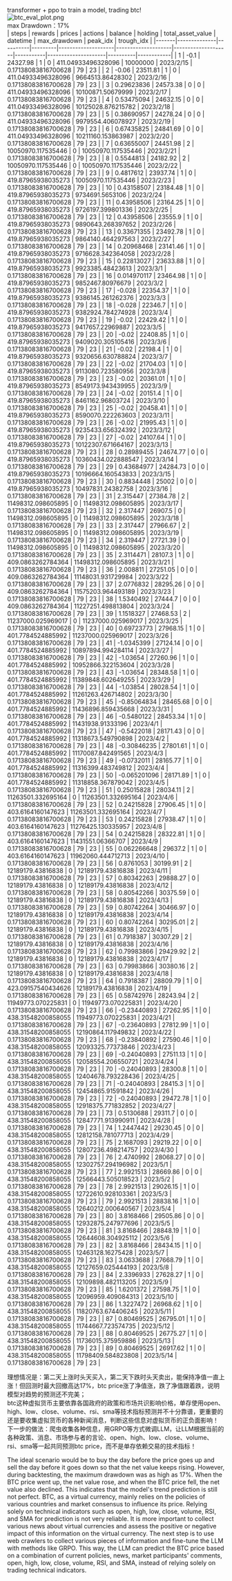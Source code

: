 transformer + ppo to train a model, trading btc!  
![btc_eval_plot.png](btc_eval_plot.png)   
max Drawdown：17%  
| steps | rewards      | prices   | actions | balance            | holding            | total_asset_value  | datetime  | max_drawdown        | peak_idx | trough_idx |
|-------|--------------|----------|---------|--------------------|--------------------|--------------------|-----------|---------------------|----------|------------|
| 1     | -0.1         | 24327.98 | 1       | 0                  | 411.04933496328096 | 10000000           | 2023/2/15 | 0.17138083816700628 | 79       | 23         |
| 2     | -0.06        | 23511.81 | 1       | 0                  | 411.04933496328096 | 9664513.86428302   | 2023/2/16 | 0.17138083816700628 | 79       | 23         |
| 3     | 0.29623836   | 24573.38 | 0       | 0                  | 411.04933496328096 | 10100871.50679999  | 2023/2/17 | 0.17138083816700628 | 79       | 23         |
| 4     | 0.53475094   | 24632.15 | 0       | 0                  | 411.04933496328096 | 10125028.876215782 | 2023/2/18 | 0.17138083816700628 | 79       | 23         |
| 5     | 0.38690957   | 24278.24 | 0       | 0                  | 411.04933496328096 | 9979554.406078927  | 2023/2/19 | 0.17138083816700628 | 79       | 23         |
| 6     | 0.67435825   | 24841.69 | 0       | 0                  | 411.04933496328096 | 10211160.153863987 | 2023/2/20 | 0.17138083816700628 | 79       | 23         |
| 7     | 0.63655007   | 24451.98 | 2       | 10050970.117535446 | 0                  | 10050970.117535446 | 2023/2/21 | 0.17138083816700628 | 79       | 23         |
| 8     | 0.5544813    | 24182.92 | 2       | 10050970.117535446 | 0                  | 10050970.117535446 | 2023/2/22 | 0.17138083816700628 | 79       | 23         |
| 9     | 0.4817612    | 23937.74 | 1       | 0                  | 419.87965938035273 | 10050970.117535446 | 2023/2/23 | 0.17138083816700628 | 79       | 23         |
| 10    | 0.43158507   | 23184.48 | 1       | 0                  | 419.87965938035273 | 9734691.5653106    | 2023/2/24 | 0.17138083816700628 | 79       | 23         |
| 11    | 0.43958506   | 23164.25 | 1       | 0                  | 419.87965938035273 | 9726197.399801336  | 2023/2/25 | 0.17138083816700628 | 79       | 23         |
| 12    | 0.43958506   | 23555.9  | 1       | 0                  | 419.87965938035273 | 9890643.268397652  | 2023/2/26 | 0.17138083816700628 | 79       | 23         |
| 13    | 0.33671355   | 23492.78 | 1       | 0                  | 419.87965938035273 | 9864140.464297563  | 2023/2/27 | 0.17138083816700628 | 79       | 23         |
| 14    | 0.20968468   | 23141.46 | 1       | 0                  | 419.87965938035273 | 9716628.342364058  | 2023/2/28 | 0.17138083816700628 | 79       | 23         |
| 15    | 0.22813027   | 23633.88 | 1       | 0                  | 419.87965938035273 | 9923385.48423613   | 2023/3/1  | 0.17138083816700628 | 79       | 23         |
| 16    | 0.014970117  | 23464.98 | 1       | 0                  | 419.87965938035273 | 9852467.80976679   | 2023/3/2  | 0.17138083816700628 | 79       | 23         |
| 17    | -0.028       | 22354.37 | 1       | 0                  | 419.87965938035273 | 9386145.261262376  | 2023/3/3  | 0.17138083816700628 | 79       | 23         |
| 18    | -0.028       | 22346.7  | 1       | 0                  | 419.87965938035273 | 9382924.784274928  | 2023/3/4  | 0.17138083816700628 | 79       | 23         |
| 19    | -0.02        | 22429.42 | 1       | 0                  | 419.87965938035273 | 9417657.22969887   | 2023/3/5  | 0.17138083816700628 | 79       | 23         |
| 20    | -0.02        | 22408.85 | 1       | 0                  | 419.87965938035273 | 9409020.305105416  | 2023/3/6  | 0.17138083816700628 | 79       | 23         |
| 21    | -0.02        | 22198.4  | 1       | 0                  | 419.87965938035273 | 9320656.630788824  | 2023/3/7  | 0.17138083816700628 | 79       | 23         |
| 22    | -0.02        | 21704.03 | 1       | 0                  | 419.87965938035273 | 9113080.723580956  | 2023/3/8  | 0.17138083816700628 | 79       | 23         |
| 23    | -0.02        | 20361.01 | 1       | 0                  | 419.87965938035273 | 8549173.943439955  | 2023/3/9  | 0.17138083816700628 | 79       | 23         |
| 24    | -0.02        | 20151.4  | 1       | 0                  | 419.87965938035273 | 8461162.96803724   | 2023/3/10 | 0.17138083816700628 | 79       | 23         |
| 25    | -0.02        | 20458.41 | 1       | 0                  | 419.87965938035273 | 8590070.222263603  | 2023/3/11 | 0.17138083816700628 | 79       | 23         |
| 26    | -0.02        | 21995.43 | 1       | 0                  | 419.87965938035273 | 9235433.656324392  | 2023/3/12 | 0.17138083816700628 | 79       | 23         |
| 27    | -0.02        | 24107.64 | 1       | 0                  | 419.87965938035273 | 10122307.671664167 | 2023/3/13 | 0.17138083816700628 | 79       | 23         |
| 28    | 0.28989455   | 24674.77 | 0       | 0                  | 419.87965938035273 | 10360434.022888547 | 2023/3/14 | 0.17138083816700628 | 79       | 23         |
| 29    | 0.43684977   | 24284.73 | 0       | 0                  | 419.87965938035273 | 10196664.160543833 | 2023/3/15 | 0.17138083816700628 | 79       | 23         |
| 30    | 0.8834448    | 25002    | 0       | 0                  | 419.87965938035273 | 10497831.24382758  | 2023/3/16 | 0.17138083816700628 | 79       | 23         |
| 31    | 2.315447     | 27384.78 | 2       | 11498312.098605895 | 0                  | 11498312.098605895 | 2023/3/17 | 0.17138083816700628 | 79       | 23         |
| 32    | 2.317447     | 26907.5  | 0       | 11498312.098605895 | 0                  | 11498312.098605895 | 2023/3/18 | 0.17138083816700628 | 79       | 23         |
| 33    | 2.317447     | 27966.67 | 2       | 11498312.098605895 | 0                  | 11498312.098605895 | 2023/3/19 | 0.17138083816700628 | 79       | 23         |
| 34    | 2.319447     | 27721.39 | 0       | 11498312.098605895 | 0                  | 11498312.098605895 | 2023/3/20 | 0.17138083816700628 | 79       | 23         |
| 35    | 2.3114471    | 28107.3  | 1       | 0                  | 409.0863262784364  | 11498312.098605895 | 2023/3/21 | 0.17138083816700628 | 79       | 23         |
| 36    | 2.008811     | 27251.05 | 0       | 0                  | 409.0863262784364  | 11148031.931729984 | 2023/3/22 | 0.17138083816700628 | 79       | 23         |
| 37    | 2.0776832    | 28295.26 | 0       | 0                  | 409.0863262784364  | 11575203.964493189 | 2023/3/23 | 0.17138083816700628 | 79       | 23         |
| 38    | 1.5340492    | 27444.7  | 0       | 0                  | 409.0863262784364  | 11227251.498813804 | 2023/3/24 | 0.17138083816700628 | 79       | 23         |
| 39    | 1.1518327    | 27468.53 | 2       | 11237000.025969017 | 0                  | 11237000.025969017 | 2023/3/25 | 0.17138083816700628 | 79       | 23         |
| 40    | 0.69723773   | 27968.15 | 1       | 0                  | 401.7784524885992  | 11237000.025969017 | 2023/3/26 | 0.17138083816700628 | 79       | 23         |
| 41    | -1.0345399   | 27124.14 | 0       | 0                  | 401.7784524885992  | 10897894.994284114 | 2023/3/27 | 0.17138083816700628 | 79       | 23         |
| 42    | -1.03654     | 27260.96 | 1       | 0                  | 401.7784524885992  | 10952866.322153604 | 2023/3/28 | 0.17138083816700628 | 79       | 23         |
| 43    | -1.03654     | 28348.58 | 1       | 0                  | 401.7784524885992  | 11389848.602649255 | 2023/3/29 | 0.17138083816700628 | 79       | 23         |
| 44    | -1.03854     | 28028.54 | 1       | 0                  | 401.7784524885992  | 11261263.426714802 | 2023/3/30 | 0.17138083816700628 | 79       | 23         |
| 45    | -0.85064834  | 28465.68 | 0       | 0                  | 401.7784524885992  | 11436896.859435668 | 2023/3/31 | 0.17138083816700628 | 79       | 23         |
| 46    | -0.5480122   | 28453.34 | 1       | 0                  | 401.7784524885992  | 11431938.91333196  | 2023/4/1  | 0.17138083816700628 | 79       | 23         |
| 47    | -0.5422018   | 28171.43 | 0       | 0                  | 401.7784524885992  | 11318673.549790898 | 2023/4/2  | 0.17138083816700628 | 79       | 23         |
| 48    | -0.30846235  | 27801.61 | 1       | 0                  | 401.7784524885992  | 11170087.842491565 | 2023/4/3  | 0.17138083816700628 | 79       | 23         |
| 49    | -0.0732011   | 28165.77 | 1       | 0                  | 401.7784524885992  | 11316399.483749812 | 2023/4/4  | 0.17138083816700628 | 79       | 23         |
| 50    | -0.065201096 | 28171.89 | 1       | 0                  | 401.7784524885992  | 11318858.367879042 | 2023/4/5  | 0.17138083816700628 | 79       | 23         |
| 51    | 0.25015828   | 28034.11 | 2       | 11263501.332695164 | 0                  | 11263501.332695164 | 2023/4/6  | 0.17138083816700628 | 79       | 23         |
| 52    | 0.24215828   | 27906.45 | 1       | 0                  | 403.6164160147623  | 11263501.332695164 | 2023/4/7  | 0.17138083816700628 | 79       | 23         |
| 53    | 0.24215828   | 27938.47 | 1       | 0                  | 403.6164160147623  | 11276425.130335957 | 2023/4/8  | 0.17138083816700628 | 79       | 23         |
| 54    | 0.24215828   | 28322.81 | 1       | 0                  | 403.6164160147623  | 11431551.06366707  | 2023/4/9  | 0.17138083816700628 | 79       | 23         |
| 55    | 0.062266648  | 29637.2  | 1       | 0                  | 403.6164160147623  | 11962060.444712713 | 2023/4/10 | 0.17138083816700628 | 79       | 23         |
| 56    | 0.8761053    | 30199.91 | 2       | 12189179.43816838  | 0                  | 12189179.43816838  | 2023/4/11 | 0.17138083816700628 | 79       | 23         |
| 57    | 0.80342263   | 29888.27 | 0       | 12189179.43816838  | 0                  | 12189179.43816838  | 2023/4/12 | 0.17138083816700628 | 79       | 23         |
| 58    | 0.80542266   | 30375.59 | 0       | 12189179.43816838  | 0                  | 12189179.43816838  | 2023/4/13 | 0.17138083816700628 | 79       | 23         |
| 59    | 0.80742264   | 30466.97 | 0       | 12189179.43816838  | 0                  | 12189179.43816838  | 2023/4/14 | 0.17138083816700628 | 79       | 23         |
| 60    | 0.80742264   | 30295.01 | 2       | 12189179.43816838  | 0                  | 12189179.43816838  | 2023/4/15 | 0.17138083816700628 | 79       | 23         |
| 61    | 0.7918387    | 30307.29 | 2       | 12189179.43816838  | 0                  | 12189179.43816838  | 2023/4/16 | 0.17138083816700628 | 79       | 23         |
| 62    | 0.79983866   | 29429.92 | 2       | 12189179.43816838  | 0                  | 12189179.43816838  | 2023/4/17 | 0.17138083816700628 | 79       | 23         |
| 63    | 0.79983866   | 30380.16 | 2       | 12189179.43816838  | 0                  | 12189179.43816838  | 2023/4/18 | 0.17138083816700628 | 79       | 23         |
| 64    | 0.7918387    | 28809.79 | 1       | 0                  | 423.09157540434626 | 12189179.43816838  | 2023/4/19 | 0.17138083816700628 | 79       | 23         |
| 65    | 0.58742976   | 28243.94 | 2       | 11949773.070225831 | 0                  | 11949773.070225831 | 2023/4/20 | 0.17138083816700628 | 79       | 23         |
| 66    | -0.23440893  | 27262.95 | 1       | 0                  | 438.31548200858055 | 11949773.070225831 | 2023/4/21 | 0.17138083816700628 | 79       | 23         |
| 67    | -0.23640893  | 27812.99 | 1       | 0                  | 438.31548200858055 | 12190864.117949832 | 2023/4/22 | 0.17138083816700628 | 79       | 23         |
| 68    | -0.23840892  | 27590.46 | 1       | 0                  | 438.31548200858055 | 12093325.77373846  | 2023/4/23 | 0.17138083816700628 | 79       | 23         |
| 69    | -0.24040893  | 27511.13 | 1       | 0                  | 438.31548200858055 | 12058554.206550721 | 2023/4/24 | 0.17138083816700628 | 79       | 23         |
| 70    | -0.24040893  | 28300.8  | 1       | 0                  | 438.31548200858055 | 12404678.793228436 | 2023/4/25 | 0.17138083816700628 | 79       | 23         |
| 71    | -0.24040893  | 28415.3  | 1       | 0                  | 438.31548200858055 | 12454865.91591842  | 2023/4/26 | 0.17138083816700628 | 79       | 23         |
| 72    | -0.24040893  | 29472.78 | 1       | 0                  | 438.31548200858055 | 12918375.771832852 | 2023/4/27 | 0.17138083816700628 | 79       | 23         |
| 73    | 0.5130688    | 29311.7  | 0       | 0                  | 438.31548200858055 | 12847771.913990911 | 2023/4/28 | 0.17138083816700628 | 79       | 23         |
| 74    | 1.2447442    | 29230.45 | 0       | 0                  | 438.31548200858055 | 12812158.781077713 | 2023/4/29 | 0.17138083816700628 | 79       | 23         |
| 75    | 2.1687093    | 29219.22 | 0       | 0                  | 438.31548200858055 | 12807236.498214757 | 2023/4/30 | 0.17138083816700628 | 79       | 23         |
| 76    | 2.4740992    | 28068.27 | 0       | 0                  | 438.31548200858055 | 12302757.294196982 | 2023/5/1  | 0.17138083816700628 | 79       | 23         |
| 77    | 2.9921513    | 28669.86 | 0       | 0                  | 438.31548200858055 | 12566443.505018523 | 2023/5/2  | 0.17138083816700628 | 79       | 23         |
| 78    | 2.9921513    | 29026.15 | 1       | 0                  | 438.31548200858055 | 12722610.928103361 | 2023/5/3  | 0.17138083816700628 | 79       | 23         |
| 79    | 2.9921513    | 28838.16 | 1       | 0                  | 438.31548200858055 | 12640212.000640567 | 2023/5/4  | 0.17138083816700628 | 79       | 23         |
| 80    | 3.8168466    | 29505.86 | 0       | 0                  | 438.31548200858055 | 12932875.247977696 | 2023/5/5  | 0.17138083816700628 | 79       | 23         |
| 81    | 3.8168466    | 28848.19 | 1       | 0                  | 438.31548200858055 | 12644608.304925112 | 2023/5/6  | 0.17138083816700628 | 79       | 23         |
| 82    | 3.8168466    | 28434.15 | 1       | 0                  | 438.31548200858055 | 12463128.16275428  | 2023/5/7  | 0.17138083816700628 | 79       | 23         |
| 83    | 3.0633688    | 27668.79 | 1       | 0                  | 438.31548200858055 | 12127659.025444193 | 2023/5/8  | 0.17138083816700628 | 79       | 23         |
| 84    | 2.3396933    | 27628.27 | 1       | 0                  | 438.31548200858055 | 12109898.482113205 | 2023/5/9  | 0.17138083816700628 | 79       | 23         |
| 85    | 1.6201372    | 27598.75 | 1       | 0                  | 438.31548200858055 | 12096959.409084313 | 2023/5/10 | 0.17138083816700628 | 79       | 23         |
| 86    | 1.3227472    | 26968.62 | 1       | 0                  | 438.31548200858055 | 11820763.674406245 | 2023/5/11 | 0.17138083816700628 | 79       | 23         |
| 87    | 0.80469525   | 26795.01 | 1       | 0                  | 438.31548200858055 | 11744667.723574735 | 2023/5/12 | 0.17138083816700628 | 79       | 23         |
| 88    | 0.80469525   | 26775.27 | 1       | 0                  | 438.31548200858055 | 11736015.375959886 | 2023/5/13 | 0.17138083816700628 | 79       | 23         |
| 89    | 0.80469525   | 26917.62 | 1       | 0                  | 438.31548200858055 | 11798409.584823808 | 2023/5/14 | 0.17138083816700628 | 79       | 23         |

理想情况是：第二天上涨时头天买入，第二天下跌时头天卖出，能保持净值一直上涨！但回测时最大回撤高达17%，btc price涨了净值涨，跌了净值跟着跌，说明模型对趋势的预测还不完美；  
btc这种虚拟货币主要依靠各国政府的政策和市场共识影响价格，单存使用open、high、low、close、volume、rsi、sma等技术指标预测并不十分靠谱，更重要的还是要收集虚拟货币的各种新闻消息，判断这些信息对虚拟货币的正负面影响！
下一步的做法：爬虫收集各种信息，用GRPO等方式微调LLM，让LLM根据当前的各种政策、消息、市场参与者的言论、open、high、low、close、volume、rsi、sma等一起共同预测btc price，而不是单存依赖交易的技术指标！

The ideal scenario would be to buy the day before the price goes up and sell the day before it goes down so that the net value keeps rising. However, during backtesting, the maximum drawdown was as high as 17%. When the BTC price went up, the net value rose, and when the BTC price fell, the net value also declined. This indicates that the model's trend prediction is still not perfect.
BTC, as a virtual currency, mainly relies on the policies of various countries and market consensus to influence its price. Relying solely on technical indicators such as open, high, low, close, volume, RSI, and SMA for prediction is not very reliable. It is more important to collect various news about virtual currencies and assess the positive or negative impact of this information on the virtual currency.
The next step is to use web crawlers to collect various pieces of information and fine-tune the LLM with methods like GRPO. This way, the LLM can predict the BTC price based on a combination of current policies, news, market participants' comments, open, high, low, close, volume, RSI, and SMA, instead of relying solely on trading technical indicators.